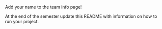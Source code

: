 Add your name to the team info page!

At the end of the semester update this README with information on how to run your project. 
